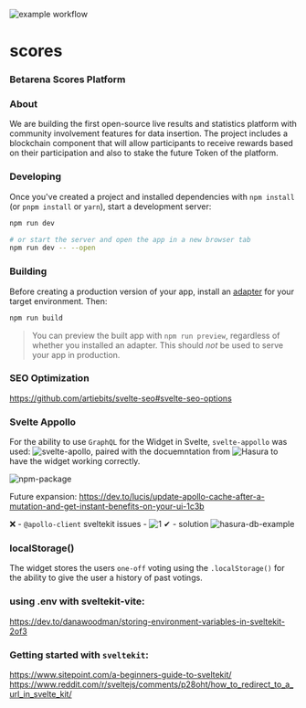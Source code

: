 ![example workflow](https://github.com/Betarena/scores/actions/workflows/docker-image.yml/badge.svg)

# scores
### Betarena Scores Platform

### About

We are building the first open-source live results and statistics platform with community involvement features for data insertion. The project includes a blockchain component that will allow participants to receive rewards based on their participation and also to stake the future Token of the platform.

### Developing

Once you've created a project and installed dependencies with `npm install` (or `pnpm install` or `yarn`), start a development server:

```bash
npm run dev

# or start the server and open the app in a new browser tab
npm run dev -- --open
```

### Building

Before creating a production version of your app, install an [adapter](https://kit.svelte.dev/docs#adapters) for your target environment. Then:

```bash
npm run build
```

> You can preview the built app with `npm run preview`, regardless of whether you installed an adapter. This should _not_ be used to serve your app in production.

### SEO Optimization

https://github.com/artiebits/svelte-seo#svelte-seo-options

### Svelte Appollo

For the ability to use `GraphQL` for the Widget in Svelte, `svelte-appollo` was used: ![svelte-apollo](https://github.com/timhall/svelte-apollo), paired with the docuemntation from ![`Hasura`](https://hasura.io/learn/graphql/svelte-apollo/queries/2-create-query/) to have the widget working correctly.

![npm-package](https://www.npmjs.com/package/svelte-apollo)

Future expansion: https://dev.to/lucis/update-apollo-cache-after-a-mutation-and-get-instant-benefits-on-your-ui-1c3b

❌ - `@apollo-client` sveltekit issues - ![1](https://github.com/timhall/svelte-apollo/issues/97)
✔ - solution ![hasura-db-example](https://rodneylab.com/use-apollo-client-sveltekit/)

### localStorage()

The widget stores the users `one-off` voting using the `.localStorage()` for the ability to give the user a history of past votings.

### using .env with sveltekit-vite:

https://dev.to/danawoodman/storing-environment-variables-in-sveltekit-2of3

### Getting started with `sveltekit`:

https://www.sitepoint.com/a-beginners-guide-to-sveltekit/
https://www.reddit.com/r/sveltejs/comments/p28oht/how_to_redirect_to_a_url_in_svelte_kit/